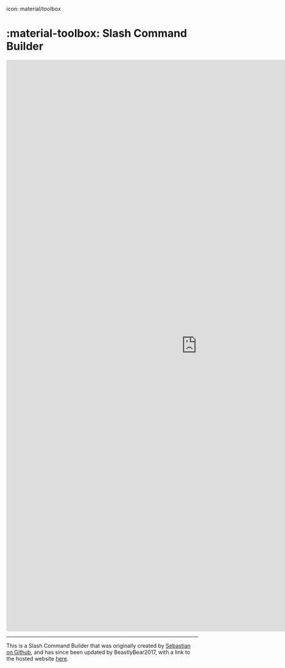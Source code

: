 icon: material/toolbox

# :material-toolbox: Slash Command Builder

<iframe id="commandbuilder" src="https://beastlybear2017.github.io/Discord-Slash-Command-Builder/" frameborder="0" height="1500" width="1000" allow="clipboard-write"></iframe>

---

This is a Slash Command Builder that was originally created by [Sebastian on Github](https://github.com/bsati/dc-app-command-builder), and has since been updated by BeastlyBear2017, with a link to the hosted website [here](https://beastlybear2017.github.io/Discord-Slash-Command-Builder/).
